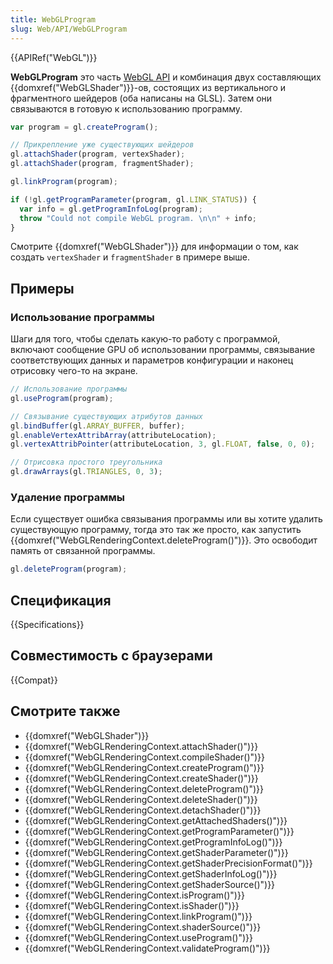 ```yaml
---
title: WebGLProgram
slug: Web/API/WebGLProgram
---
```


{{APIRef("WebGL")}}

**WebGLProgram** это часть [WebGL API](/ru/docs/Web/API/WebGL_API) и комбинация двух составляющих {{domxref("WebGLShader")}}-ов, состоящих из вертикального и фрагментного шейдеров (оба написаны на GLSL). Затем они связываются в готовую к использованию программу.

```js
var program = gl.createProgram();

// Прикрепление уже существующих шейдеров
gl.attachShader(program, vertexShader);
gl.attachShader(program, fragmentShader);

gl.linkProgram(program);

if (!gl.getProgramParameter(program, gl.LINK_STATUS)) {
  var info = gl.getProgramInfoLog(program);
  throw "Could not compile WebGL program. \n\n" + info;
}
```

Смотрите {{domxref("WebGLShader")}} для информации о том, как создать `vertexShader` и `fragmentShader` в примере выше.

## Примеры

### Использование программы

Шаги для того, чтобы сделать какую-то работу с программой, включают сообщение GPU об использовании программы, связывание соответствующих данных и параметров конфигурации и наконец отрисовку чего-то на экране.

```js
// Использование программы
gl.useProgram(program);

// Связывание существующих атрибутов данных
gl.bindBuffer(gl.ARRAY_BUFFER, buffer);
gl.enableVertexAttribArray(attributeLocation);
gl.vertexAttribPointer(attributeLocation, 3, gl.FLOAT, false, 0, 0);

// Отрисовка простого треугольника
gl.drawArrays(gl.TRIANGLES, 0, 3);
```

### Удаление программы

Если существует ошибка связывания программы или вы хотите удалить существующую программу, тогда это так же просто, как запустить {{domxref("WebGLRenderingContext.deleteProgram()")}}. Это освободит память от связанной программы.

```js
gl.deleteProgram(program);
```

## Спецификация

{{Specifications}}

## Совместимость с браузерами

{{Compat}}

## Смотрите также

- {{domxref("WebGLShader")}}
- {{domxref("WebGLRenderingContext.attachShader()")}}
- {{domxref("WebGLRenderingContext.compileShader()")}}
- {{domxref("WebGLRenderingContext.createProgram()")}}
- {{domxref("WebGLRenderingContext.createShader()")}}
- {{domxref("WebGLRenderingContext.deleteProgram()")}}
- {{domxref("WebGLRenderingContext.deleteShader()")}}
- {{domxref("WebGLRenderingContext.detachShader()")}}
- {{domxref("WebGLRenderingContext.getAttachedShaders()")}}
- {{domxref("WebGLRenderingContext.getProgramParameter()")}}
- {{domxref("WebGLRenderingContext.getProgramInfoLog()")}}
- {{domxref("WebGLRenderingContext.getShaderParameter()")}}
- {{domxref("WebGLRenderingContext.getShaderPrecisionFormat()")}}
- {{domxref("WebGLRenderingContext.getShaderInfoLog()")}}
- {{domxref("WebGLRenderingContext.getShaderSource()")}}
- {{domxref("WebGLRenderingContext.isProgram()")}}
- {{domxref("WebGLRenderingContext.isShader()")}}
- {{domxref("WebGLRenderingContext.linkProgram()")}}
- {{domxref("WebGLRenderingContext.shaderSource()")}}
- {{domxref("WebGLRenderingContext.useProgram()")}}
- {{domxref("WebGLRenderingContext.validateProgram()")}}
